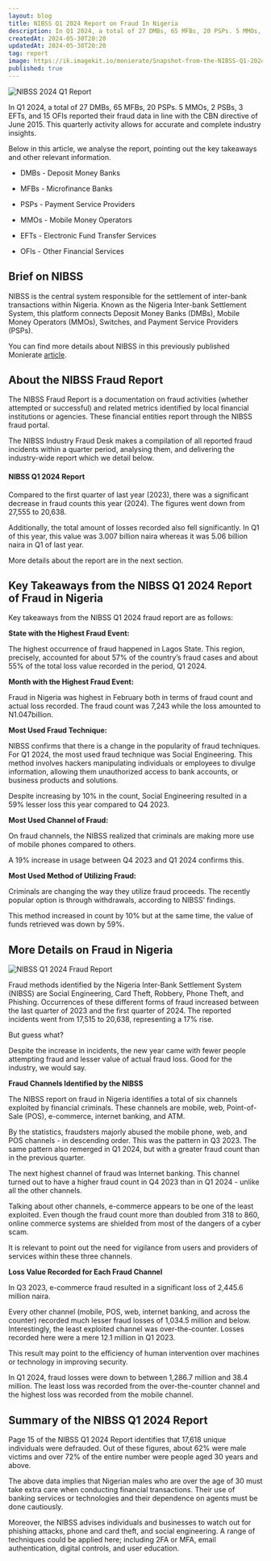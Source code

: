 ```yaml
---
layout: blog
title: NIBSS Q1 2024 Report on Fraud In Nigeria
description: In Q1 2024, a total of 27 DMBs, 65 MFBs, 20 PSPs. 5 MMOs, 2 PSBs, 3 EFTs, and 15 OFIs reported their fraud data in line with the CBN directive of June 2015.
createdAt: 2024-05-30T20:20
updatedAt: 2024-05-30T20:20
tag: report
image: https://ik.imagekit.io/monierate/Snapshot-from-the-NIBSS-Q1-2024-Fraud-Report.PNG
published: true
---
```

![NIBSS 2024 Q1 Report](https://ik.imagekit.io/monierate/Snapshot-from-the-NIBSS-Q1-2024-Fraud-Report.PNG)

In Q1 2024, a total of 27 DMBs, 65 MFBs, 20 PSPs. 5 MMOs, 2 PSBs, 3 EFTs, and 15 OFIs reported their fraud data in line with the CBN directive of June 2015. This quarterly activity allows for accurate and complete industry insights.

Below in this article, we analyse the report, pointing out the key takeaways and other relevant information.

- DMBs - Deposit Money Banks

- MFBs - Microfinance Banks

- PSPs -  Payment Service Providers

- MMOs - Mobile Money Operators

- EFTs -  Electronic Fund Transfer Services

- OFIs - Other Financial Services



## Brief on NIBSS

NIBSS is the central system responsible for the settlement of inter-bank transactions within Nigeria. Known as the Nigeria Inter-bank Settlement System, this platform connects Deposit Money Banks (DMBs), Mobile Money Operators (MMOs), Switches, and Payment Service Providers (PSPs).

You can find more details about NIBSS in this previously published Monierate [article](https://monierate.com/blog/nibss-what-it-is-and-how-it-works).



## About the NIBSS Fraud Report

The NIBSS Fraud Report is a documentation on fraud activities (whether attempted or successful) and related metrics identified by local financial institutions or agencies. These financial entities report through the NIBSS fraud portal.



The NIBSS Industry Fraud Desk makes a compilation of all reported fraud incidents within a quarter period, analysing them, and delivering the industry-wide report which we detail below.



#### NIBSS Q1 2024 Report

Compared to the first quarter of last year (2023), there was a significant decrease in fraud counts this year (2024). The figures went down from 27,555 to 20,638.

Additionally, the total amount of losses recorded also fell significantly. In Q1 of this year, this value was 3.007 billion naira whereas it was 5.06 billion naira in Q1 of last year.

More details about the report are in the next section.



## Key Takeaways from the NIBSS Q1 2024 Report of Fraud in Nigeria

Key takeaways from the NIBSS Q1 2024 fraud report are as follows:  

**State with the Highest Fraud Event:**

The highest occurrence of fraud happened in Lagos State. This region, precisely, accounted for about 57% of the country’s fraud cases and about 55% of the total loss value recorded in the period, Q1 2024.



**Month with the Highest Fraud Event:**

Fraud in Nigeria was highest in February both in terms of fraud count and actual loss recorded. The fraud count was 7,243 while the loss amounted to N1.047billion.



**Most Used Fraud Technique:**

NIBSS confirms that there is a change in the popularity of fraud techniques. For Q1 2024, the most used fraud technique was Social Engineering. This method involves hackers manipulating individuals or employees to divulge information, allowing them unauthorized access to bank accounts, or business products and solutions.

Despite increasing by 10% in the count, Social Engineering resulted in a 59% lesser loss this year compared to Q4 2023.

**Most Used Channel of Fraud:**

On fraud channels, the NIBSS realized that criminals are making more use of mobile phones compared to others.

A 19% increase in usage between Q4 2023 and Q1 2024 confirms this.

**Most Used Method of Utilizing Fraud:**

Criminals are changing the way they utilize fraud proceeds. The recently popular option is through withdrawals, according to NIBSS’ findings.

This method increased in count by 10% but at the same time, the value of funds retrieved was down by 59%.

## More Details on Fraud in Nigeria

![NIBSS Q1 2024 Fraud Report](https://ik.imagekit.io/monierate/Snapshot-from-the-NIBSS-Q1-2024-Fraud-Report.PNG) 

Fraud methods identified by the Nigeria Inter-Bank Settlement System (NIBSS) are Social Engineering, Card Theft, Robbery, Phone Theft, and Phishing. Occurrences of these different forms of fraud increased between the last quarter of 2023 and the first quarter of 2024. The reported incidents went from 17,515 to 20,638, representing a 17% rise.

But guess what?

Despite the increase in incidents, the new year came with fewer people attempting fraud and lesser value of actual fraud loss. Good for the industry, we would say.

**Fraud Channels Identified by the NIBSS**

The NIBSS report on fraud in Nigeria identifies a total of six channels exploited by financial criminals. These channels are mobile, web, Point-of-Sale (POS), e-commerce, internet banking, and ATM.

By the statistics, fraudsters majorly abused the mobile phone, web, and POS channels - in descending order. This was the pattern in Q3 2023. The same pattern also remerged in Q1 2024, but with a greater fraud count than in the previous quarter.

The next highest channel of fraud was Internet banking. This channel turned out to have a higher fraud count in Q4 2023 than in Q1 2024 - unlike all the other channels.

Talking about other channels, e-commerce appears to be one of the least exploited. Even though the fraud count more than doubled from 318 to 860, online commerce systems are shielded from most of the dangers of a cyber scam.

It is relevant to point out the need for vigilance from users and providers of services within these three channels.

**Loss Value Recorded for Each Fraud Channel**

In Q3 2023, e-commerce fraud resulted in a significant loss of 2,445.6 million naira.

Every other channel (mobile, POS, web, internet banking, and across the counter) recorded much lesser fraud losses of 1,034.5 million and below. Interestingly, the least exploited channel was over-the-counter. Losses recorded here were a mere 12.1 million in Q1 2023.

This result may point to the efficiency of human intervention over machines or technology in improving security.

In Q1 2024, fraud losses were down to between 1,286.7 million and 38.4 million. The least loss was recorded from the over-the-counter channel and the highest loss was recorded from the mobile channel.



## Summary of the NIBSS Q1 2024 Report

Page 15 of the NIBSS Q1 2024 Report identifies that 17,618 unique individuals were defrauded. Out of these figures, about 62% were male victims and over 72% of the entire number were people aged 30 years and above.



The above data implies that Nigerian males who are over the age of 30 must take extra care when conducting financial transactions. Their use of banking services or technologies and their dependence on agents must be done cautiously.



Moreover, the NIBSS advises individuals and businesses to watch out for phishing attacks, phone and card theft, and social engineering. A range of techniques could be applied here; including 2FA or MFA, email authentication, digital controls, and user education.

